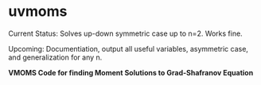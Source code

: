 # uvmoms

Current Status: Solves up-down symmetric case up to n=2. Works fine.

Upcoming: Documentiation, output all useful variables, asymmetric case, and generalization for any n.

**VMOMS Code for finding Moment Solutions to Grad-Shafranov Equation**

